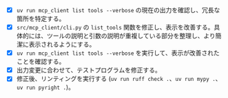 - [x] `uv run mcp_client list tools --verbose` の現在の出力を確認し、冗長な箇所を特定する。
- [x] `src/mcp_client/cli.py` の `list_tools` 関数を修正し、表示を改善する。具体的には、ツールの説明と引数の説明が重複している部分を整理し、より簡潔に表示されるようにする。
- [x] `uv run mcp_client list tools --verbose` を実行して、表示が改善されたことを確認する。
- [x] 出力変更に合わせて、テストプログラムを修正する。
- [x] 修正後、リンティングを実行する (`uv run ruff check .`、`uv run mypy .`、`uv run pyright .`)。
